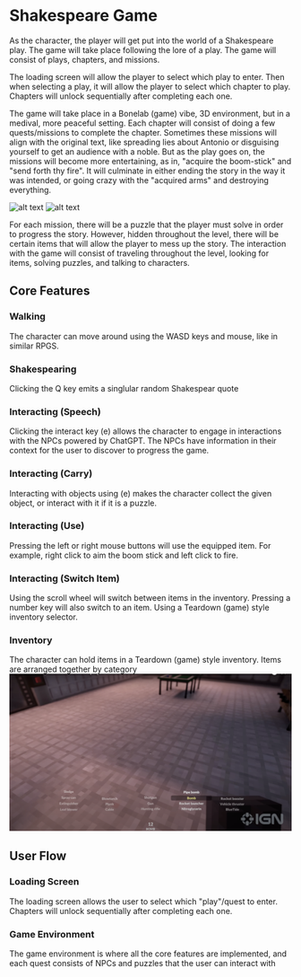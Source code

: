 # Shakespeare Game

As the character, the player will get put into the world of a Shakespeare play. The game will take place following the lore of a play. The game will consist of plays, chapters, and missions.

The loading screen will allow the player to select which play to enter. Then when selecting a play, it will allow the player to select which chapter to play. Chapters will unlock sequentially after completing each one.

The game will take place in a Bonelab (game) vibe, 3D environment, but in a medival, more peaceful setting. Each chapter will consist of doing a few quests/missions to complete the chapter. Sometimes these missions will align with the original text, like spreading lies about Antonio or disguising yourself to get an audience with a noble. But as the play goes on, the missions will become more entertaining, as in, "acquire the boom-stick" and "send forth thy fire". It will culminate in either ending the story in the way it was intended, or going crazy with the "acquired arms" and destroying everything.

![alt text](image.png)
![alt text](image-1.png)

For each mission, there will be a puzzle that the player must solve in order to progress the story. However, hidden throughout the level, there will be certain items that will allow the player to mess up the story. The interaction with the game will consist of traveling throughout the level, looking for items, solving puzzles, and talking to characters.

## Core Features
### Walking
The character can move around using the WASD keys and mouse, like in similar RPGS.
### Shakespearing
Clicking the Q key emits a singlular random Shakespear quote
### Interacting (Speech)
Clicking the interact key (e) allows the character to engage in interactions with the NPCs powered by ChatGPT. The NPCs have information in their context for the user to discover to progress the game.
### Interacting (Carry)
Interacting with objects using (e) makes the character collect the given object, or interact with it if it is a puzzle.
### Interacting (Use)
Pressing the left or right mouse buttons will use the equipped item. For example, right click to aim the boom stick and left click to fire.
### Interacting (Switch Item)
Using the scroll wheel will switch between items in the inventory. Pressing a number key will also switch to an item. Using a Teardown (game) style inventory selector.
### Inventory
The character can hold items in a Teardown (game) style inventory. Items are arranged together by category
![alt text](inventory.png)

## User Flow
### Loading Screen
The loading screen allows the user to select which "play"/quest to enter. Chapters will unlock sequentially after completing each one. 
### Game Environment
The game environment is where all the core features are implemented, and each quest consists of NPCs and puzzles that the user can interact with 
